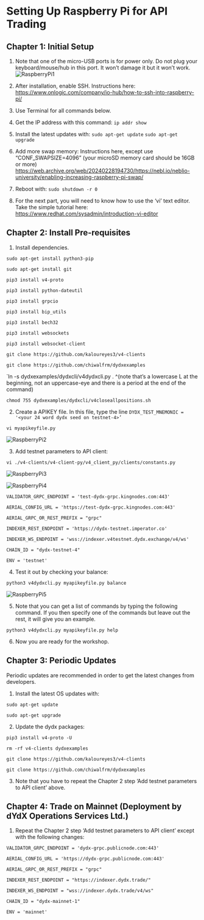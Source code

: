 # Setting Up Raspberry Pi for API Trading

## Chapter 1: Initial Setup

1. Note that one of the micro-USB ports is for power only.  Do not plug your keyboard/mouse/hub in this port.  It won’t damage it but it won’t work.
![RaspberryPi1](../../artifacts/RaspberryPi1.png)

2. After installation, enable SSH.  Instructions here: https://www.onlogic.com/company/io-hub/how-to-ssh-into-raspberry-pi/
3. Use Terminal for all commands below.
4. Get the IP address with this command:
`ip addr show`
5. Install the latest updates with:
`sudo apt-get update`
`sudo apt-get upgrade`
6. Add more swap memory: Instructions here, except use “CONF_SWAPSIZE=4096” (your microSD memory card should be 16GB or more)
https://web.archive.org/web/20240228194730/https://nebl.io/neblio-university/enabling-increasing-raspberry-pi-swap/
7. Reboot with:
`sudo shutdown -r 0`
8. For the next part, you will need to know how to use the ‘vi’ text editor.  Take the simple tutorial here:
https://www.redhat.com/sysadmin/introduction-vi-editor

## Chapter 2: Install Pre-requisites

1. Install dependencies.

`sudo apt-get install python3-pip`

`sudo apt-get install git`

`pip3 install v4-proto`

`pip3 install python-dateutil`

`pip3 install grpcio`

`pip3 install bip_utils`

`pip3 install bech32`

`pip3 install websockets`

`pip3 install websocket-client`

`git clone https://github.com/kaloureyes3/v4-clients`

`git clone https://github.com/chiwalfrm/dydxexamples`

`ln -s dydxexamples/dydxcli/v4dydxcli.py .
^(note that’s a lowercase L at the beginning, not an uppercase-eye and there is a period at the end of the command)

`chmod 755 dydxexamples/dydxcli/v4closeallpositions.sh`

2. Create a APIKEY file.  In this file, type the line `DYDX_TEST_MNEMONIC = '<your 24 word dydx seed on testnet-4>’`

`vi myapikeyfile.py`

![RaspberryPi2](../../artifacts/RaspberryPi2.png)

3. Add testnet parameters to API client:

`vi ./v4-clients/v4-client-py/v4_client_py/clients/constants.py`

![RaspberryPi3](../../artifacts/RaspberryPi3.png)

![RaspberryPi4](../../artifacts/RaspberryPi4.png)

`VALIDATOR_GRPC_ENDPOINT = 'test-dydx-grpc.kingnodes.com:443'`

`AERIAL_CONFIG_URL = 'https://test-dydx-grpc.kingnodes.com:443'`

`AERIAL_GRPC_OR_REST_PREFIX = "grpc"`

`INDEXER_REST_ENDPOINT = 'https://dydx-testnet.imperator.co'`

`INDEXER_WS_ENDPOINT = 'wss://indexer.v4testnet.dydx.exchange/v4/ws'`

`CHAIN_ID = "dydx-testnet-4"`

`ENV = 'testnet'`

4. Test it out by checking your balance:

`python3 v4dydxcli.py myapikeyfile.py balance`

![RaspberryPi5](../../artifacts/RaspberryPi5.png)

5. Note that you can get a list of commands by typing the following command.  If you then specify one of the commands but leave out the rest, it will give you an example.

`python3 v4dydxcli.py myapikeyfile.py help`

6. Now you are ready for the workshop.

## Chapter 3: Periodic Updates

Periodic updates are recommended in order to get the latest changes from developers.

1. Install the latest OS updates with:

`sudo apt-get update`

`sudo apt-get upgrade`

2. Update the dydx packages:

`pip3 install v4-proto -U`

`rm -rf v4-clients dydxexamples`

`git clone https://github.com/kaloureyes3/v4-clients`

`git clone https://github.com/chiwalfrm/dydxexamples`

3. Note that you have to repeat the Chapter 2 step ‘Add testnet parameters to API client’ above.

## Chapter 4: Trade on Mainnet (Deployment by dYdX Operations Services Ltd.)

1. Repeat the Chapter 2 step ‘Add testnet parameters to API client’ except with the following changes:

`VALIDATOR_GRPC_ENDPOINT = 'dydx-grpc.publicnode.com:443'`

`AERIAL_CONFIG_URL = 'https://dydx-grpc.publicnode.com:443'`

`AERIAL_GRPC_OR_REST_PREFIX = "grpc"`

`INDEXER_REST_ENDPOINT = "https://indexer.dydx.trade/"`

`INDEXER_WS_ENDPOINT = "wss://indexer.dydx.trade/v4/ws"`

`CHAIN_ID = "dydx-mainnet-1"`

`ENV = 'mainnet'`

